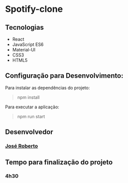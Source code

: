 # Spotify-clone

<h2>Tecnologias </h2>
<ul>
  <li> React</li>
  <li> JavaScript ES6</li>
  <li> Material-UI</li>
  <li> CSS3</li>
  <li> HTML5</li>
</ul>

<h2> Configuração para Desenvolvimento:</h2>

Para instalar as dependências do projeto:
> npm install

Para executar a aplicação:
> npm run start

<h2> Desenvolvedor</h2>
<h3> 
  <a href="https://github.com/Robetjunior">José Roberto </a>
</h3>

<h2>Tempo para finalização do projeto</h2>
<h3>4h30</h3>


